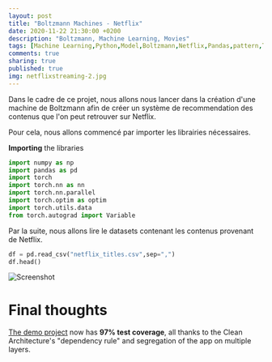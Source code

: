 ```yaml
---
layout: post
title: "Boltzmann Machines - Netflix"
date: 2020-11-22 21:30:00 +0200
description: "Boltzmann, Machine Learning, Movies"
tags: [Machine Learning,Python,Model,Boltzmann,Netflix,Pandas,pattern,Torch,data]
comments: true
sharing: true
published: true
img: netflixstreaming-2.jpg
---
```



Dans le cadre de ce projet, nous allons nous lancer dans la création d'une machine de Boltzmann afin de créer un système de recommendation des contenus que l'on peut retrouver sur Netflix.

Pour cela, nous allons commencé par importer les librairies nécessaires.

**Importing** the libraries

```python
import numpy as np
import pandas as pd
import torch
import torch.nn as nn
import torch.nn.parallel
import torch.optim as optim
import torch.utils.data
from torch.autograd import Variable
```

Par la suite, nous allons lire le datasets contenant les contenus provenant de Netflix.

```python
df = pd.read_csv("netflix_titles.csv",sep=",")
df.head()
```
![Screenshot](https://mohamedelguendouz.github.io/melg.github.io/assets/img/post2_2.PNG/post2_2.PNG)

# Final thoughts

[The demo project](https://github.com/nalexn/clean-architecture-swiftui) now has **97% test coverage**, all thanks to the Clean Architecture's "dependency rule" and segregation of the app on multiple layers.